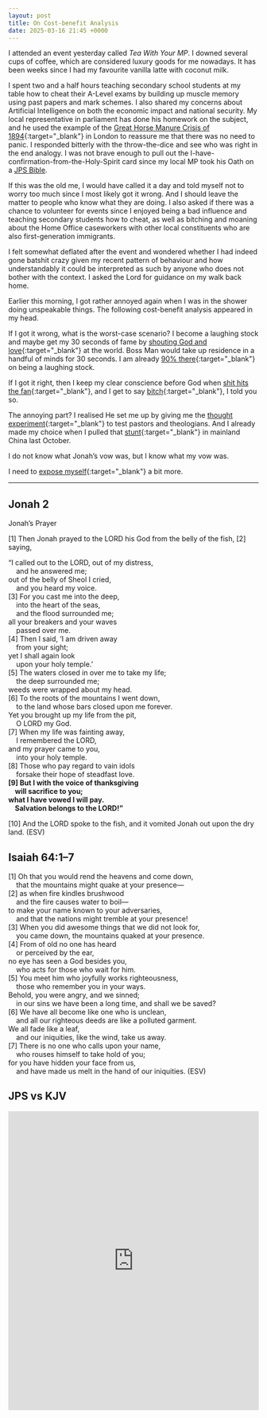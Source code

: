 ```yaml
---
layout: post
title: On Cost-benefit Analysis
date: 2025-03-16 21:45 +0000
---
```


I attended an event yesterday called _Tea With Your MP_. I downed several cups of coffee, which are considered luxury goods for me nowadays. It has been weeks since I had my favourite vanilla latte with coconut milk.

I spent two and a half hours teaching secondary school students at my table how to cheat their A-Level exams by building up muscle memory using past papers and mark schemes. I also shared my concerns about Artificial Intelligence on both the economic impact and national security. My local representative in parliament has done his homework on the subject, and he used the example of the [Great Horse Manure Crisis of 1894](https://en.wikipedia.org/wiki/Great_horse_manure_crisis_of_1894){:target="_blank"} in London to reassure me that there was no need to panic. I responded bitterly with the throw-the-dice and see who was right in the end analogy. I was not brave enough to pull out the I-have-confirmation-from-the-Holy-Spirit card since my local MP took his Oath on a [JPS Bible](#jps-vs-kjv).

If this was the old me, I would have called it a day and told myself not to worry too much since I most likely got it wrong. And I should leave the matter to people who know what they are doing. I also asked if there was a chance to volunteer for events since I enjoyed being a bad influence and teaching secondary students how to cheat, as well as bitching and moaning about the Home Office caseworkers with other local constituents who are also first-generation immigrants.

I felt somewhat deflated after the event and wondered whether I had indeed gone batshit crazy given my recent pattern of behaviour and how understandably it could be interpreted as such by anyone who does not bother with the context. I asked the Lord for guidance on my walk back home.

Earlier this morning, I got rather annoyed again when I was in the shower doing unspeakable things. The following cost-benefit analysis appeared in my head.

If I got it wrong, what is the worst-case scenario? I become a laughing stock and maybe get my 30 seconds of fame by [shouting God and love](../on-legislature/){:target="_blank"} at the world. Boss Man would take up residence in a handful of minds for 30 seconds. I am already [90% there](../on-sexual-theology/){:target="_blank"} on being a laughing stock.

If I got it right, then I keep my clear conscience before God when [shit hits the fan](https://letter.hesaid.love/){:target="_blank"}, and I get to say [bitch](../on-money-and-fiscal-policy/#challenge){:target="_blank"}, I told you so.

The annoying part? I realised He set me up by giving me the [thought experiment](../on-gethsemane/){:target="_blank"} to test pastors and theologians. And I already made my choice when I pulled that [stunt](../reasoning-behind-preaching-mainland-china-jonah-style/){:target="_blank"} in mainland China last October.

I do not know what Jonah’s vow was, but I know what my vow was.

I need to [expose myself](https://en.wikipedia.org/wiki/Politically_exposed_person){:target="_blank"} a bit more.

---

## Jonah 2

Jonah’s Prayer

[1] Then Jonah prayed to the LORD his God from the belly of the fish, [2] saying,

 “I called out to the LORD, out of my distress,<br>
  &nbsp;&nbsp;&nbsp;&nbsp;and he answered me;<br>
 out of the belly of Sheol I cried,<br>
  &nbsp;&nbsp;&nbsp;&nbsp;and you heard my voice.<br>
 [3] For you cast me into the deep,<br>
  &nbsp;&nbsp;&nbsp;&nbsp;into the heart of the seas,<br>
  &nbsp;&nbsp;&nbsp;&nbsp;and the flood surrounded me;<br>
 all your breakers and your waves<br>
  &nbsp;&nbsp;&nbsp;&nbsp;passed over me.<br>
 [4] Then I said, ‘I am driven away<br>
  &nbsp;&nbsp;&nbsp;&nbsp;from your sight;<br>
 yet I shall again look<br>
  &nbsp;&nbsp;&nbsp;&nbsp;upon your holy temple.’<br>
 [5] The waters closed in over me to take my life;<br>
  &nbsp;&nbsp;&nbsp;&nbsp;the deep surrounded me;<br>
 weeds were wrapped about my head.<br>
 [6] To the roots of the mountains I went down,<br>
  &nbsp;&nbsp;&nbsp;&nbsp;to the land whose bars closed upon me forever.<br>
 Yet you brought up my life from the pit,<br>
  &nbsp;&nbsp;&nbsp;&nbsp;O LORD my God.<br>
 [7] When my life was fainting away,<br>
  &nbsp;&nbsp;&nbsp;&nbsp;I remembered the LORD,<br>
 and my prayer came to you,<br>
  &nbsp;&nbsp;&nbsp;&nbsp;into your holy temple.<br>
 [8] Those who pay regard to vain idols<br>
  &nbsp;&nbsp;&nbsp;&nbsp;forsake their hope of steadfast love.<br>
 <b>[9] But I with the voice of thanksgiving<br>
  &nbsp;&nbsp;&nbsp;&nbsp;will sacrifice to you;<br>
 what I have vowed I will pay.<br>
  &nbsp;&nbsp;&nbsp;&nbsp;Salvation belongs to the LORD!”</b><br>

 [10] And the LORD spoke to the fish, and it vomited Jonah out upon the dry land. (ESV)

## Isaiah 64:1–7

 [1] Oh that you would rend the heavens and come down,<br>
  &nbsp;&nbsp;&nbsp;&nbsp;that the mountains might quake at your presence—<br>
 [2] as when fire kindles brushwood<br>
  &nbsp;&nbsp;&nbsp;&nbsp;and the fire causes water to boil—<br>
 to make your name known to your adversaries,<br>
  &nbsp;&nbsp;&nbsp;&nbsp;and that the nations might tremble at your presence!<br>
 [3] When you did awesome things that we did not look for,<br>
  &nbsp;&nbsp;&nbsp;&nbsp;you came down, the mountains quaked at your presence.<br>
 [4] From of old no one has heard<br>
  &nbsp;&nbsp;&nbsp;&nbsp;or perceived by the ear,<br>
 no eye has seen a God besides you,<br>
  &nbsp;&nbsp;&nbsp;&nbsp;who acts for those who wait for him.<br>
 [5] You meet him who joyfully works righteousness,<br>
  &nbsp;&nbsp;&nbsp;&nbsp;those who remember you in your ways.<br>
 Behold, you were angry, and we sinned;<br>
  &nbsp;&nbsp;&nbsp;&nbsp;in our sins we have been a long time, and shall we be saved?<br>
 [6] We have all become like one who is unclean,<br>
  &nbsp;&nbsp;&nbsp;&nbsp;and all our righteous deeds are like a polluted garment.<br>
 We all fade like a leaf,<br>
  &nbsp;&nbsp;&nbsp;&nbsp;and our iniquities, like the wind, take us away.<br>
 [7] There is no one who calls upon your name,<br>
  &nbsp;&nbsp;&nbsp;&nbsp;who rouses himself to take hold of you;<br>
 for you have hidden your face from us,<br>
  &nbsp;&nbsp;&nbsp;&nbsp;and have made us melt in the hand of our iniquities. (ESV)<br>

## JPS vs KJV

<embed src="https://dl.hesaid.love/JPS_vs_KJV_Comparison.pdf" type="application/pdf" width="100%" height="600px" />

